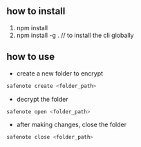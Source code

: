 ## how to install

1. npm install
2. npm install -g .   // to install the cli globally

## how to use

- create a new folder to encrypt
```bash
safenote create <folder_path> 
```

- decrypt the folder
```bash
safenote open <folder_path>
```

- after making changes, close the folder
```bash
safenote close <folder_path>
```

